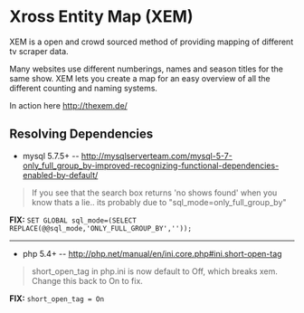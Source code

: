 Xross Entity Map (XEM)
======================

XEM is a open and crowd sourced method of providing mapping of different tv scraper data.

Many websites use different numberings, names and season titles for the same show.
XEM lets you create a map for an easy overview of all the different counting and naming systems.

In action here http://thexem.de/


## Resolving Dependencies

* mysql 5.7.5+ -- http://mysqlserverteam.com/mysql-5-7-only_full_group_by-improved-recognizing-functional-dependencies-enabled-by-default/

> If you see that the search box returns 'no shows found' when you know thats a lie.. its probably due to "sql_mode=only_full_group_by"

**FIX:** `SET GLOBAL sql_mode=(SELECT REPLACE(@@sql_mode,'ONLY_FULL_GROUP_BY',''));`

---

* php 5.4+ -- http://php.net/manual/en/ini.core.php#ini.short-open-tag

> short_open_tag in php.ini is now default to Off, which breaks xem. Change this back to On to fix.

**FIX:** `short_open_tag = On`
